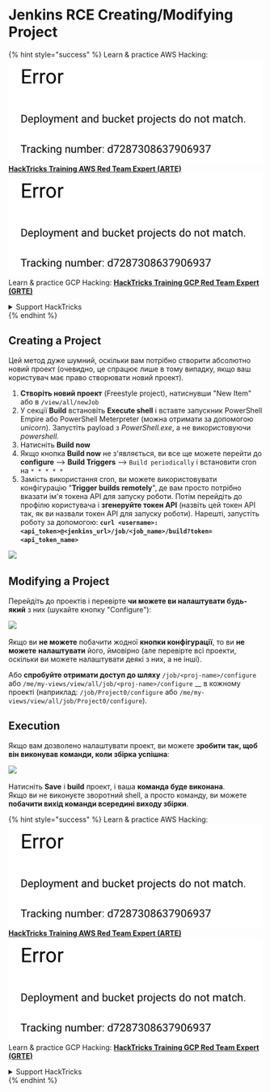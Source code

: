 # Jenkins RCE Creating/Modifying Project

{% hint style="success" %}
Learn & practice AWS Hacking:<img src="../../.gitbook/assets/image (1) (1).png" alt="" data-size="line">[**HackTricks Training AWS Red Team Expert (ARTE)**](https://training.hacktricks.xyz/courses/arte)<img src="../../.gitbook/assets/image (1) (1).png" alt="" data-size="line">\
Learn & practice GCP Hacking: <img src="../../.gitbook/assets/image (2).png" alt="" data-size="line">[**HackTricks Training GCP Red Team Expert (GRTE)**<img src="../../.gitbook/assets/image (2).png" alt="" data-size="line">](https://training.hacktricks.xyz/courses/grte)

<details>

<summary>Support HackTricks</summary>

* Check the [**subscription plans**](https://github.com/sponsors/carlospolop)!
* **Join the** 💬 [**Discord group**](https://discord.gg/hRep4RUj7f) or the [**telegram group**](https://t.me/peass) or **follow** us on **Twitter** 🐦 [**@hacktricks\_live**](https://twitter.com/hacktricks\_live)**.**
* **Share hacking tricks by submitting PRs to the** [**HackTricks**](https://github.com/carlospolop/hacktricks) and [**HackTricks Cloud**](https://github.com/carlospolop/hacktricks-cloud) github repos.

</details>
{% endhint %}

## Creating a Project

Цей метод дуже шумний, оскільки вам потрібно створити абсолютно новий проект (очевидно, це спрацює лише в тому випадку, якщо ваш користувач має право створювати новий проект).

1. **Створіть новий проект** (Freestyle project), натиснувши "New Item" або в `/view/all/newJob`
2. У секції **Build** встановіть **Execute shell** і вставте запускник PowerShell Empire або PowerShell Meterpreter (можна отримати за допомогою _unicorn_). Запустіть payload з _PowerShell.exe_, а не використовуючи _powershell._
3. Натисніть **Build now**
1. Якщо кнопка **Build now** не з'являється, ви все ще можете перейти до **configure** --> **Build Triggers** --> `Build periodically` і встановити cron на `* * * * *`
2. Замість використання cron, ви можете використовувати конфігурацію "**Trigger builds remotely**", де вам просто потрібно вказати ім'я токена API для запуску роботи. Потім перейдіть до профілю користувача і **згенеруйте токен API** (назвіть цей токен API так, як ви назвали токен API для запуску роботи). Нарешті, запустіть роботу за допомогою: **`curl <username>:<api_token>@<jenkins_url>/job/<job_name>/build?token=<api_token_name>`**

![](<../../.gitbook/assets/image (165).png>)

## Modifying a Project

Перейдіть до проектів і перевірте **чи можете ви налаштувати будь-який** з них (шукайте кнопку "Configure"):

![](<../../.gitbook/assets/image (265).png>)

Якщо ви **не можете** побачити жодної **кнопки конфігурації**, то ви **не можете** **налаштувати** його, ймовірно (але перевірте всі проекти, оскільки ви можете налаштувати деякі з них, а не інші).

Або **спробуйте отримати доступ до шляху** `/job/<proj-name>/configure` або `/me/my-views/view/all/job/<proj-name>/configure` \_\_ в кожному проекті (наприклад: `/job/Project0/configure` або `/me/my-views/view/all/job/Project0/configure`).

## Execution

Якщо вам дозволено налаштувати проект, ви можете **зробити так, щоб він виконував команди, коли збірка успішна**:

![](<../../.gitbook/assets/image (98).png>)

Натисніть **Save** і **build** проект, і ваша **команда буде виконана**.\
Якщо ви не виконуєте зворотний shell, а просто команду, ви можете **побачити вихід команди всередині виходу збірки**.

{% hint style="success" %}
Learn & practice AWS Hacking:<img src="../../.gitbook/assets/image (1) (1).png" alt="" data-size="line">[**HackTricks Training AWS Red Team Expert (ARTE)**](https://training.hacktricks.xyz/courses/arte)<img src="../../.gitbook/assets/image (1) (1).png" alt="" data-size="line">\
Learn & practice GCP Hacking: <img src="../../.gitbook/assets/image (2).png" alt="" data-size="line">[**HackTricks Training GCP Red Team Expert (GRTE)**<img src="../../.gitbook/assets/image (2).png" alt="" data-size="line">](https://training.hacktricks.xyz/courses/grte)

<details>

<summary>Support HackTricks</summary>

* Check the [**subscription plans**](https://github.com/sponsors/carlospolop)!
* **Join the** 💬 [**Discord group**](https://discord.gg/hRep4RUj7f) or the [**telegram group**](https://t.me/peass) or **follow** us on **Twitter** 🐦 [**@hacktricks\_live**](https://twitter.com/hacktricks\_live)**.**
* **Share hacking tricks by submitting PRs to the** [**HackTricks**](https://github.com/carlospolop/hacktricks) and [**HackTricks Cloud**](https://github.com/carlospolop/hacktricks-cloud) github repos.

</details>
{% endhint %}
